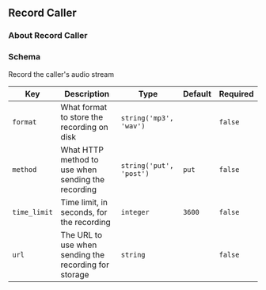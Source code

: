 ## Record Caller

### About Record Caller

### Schema

Record the caller's audio stream

Key | Description | Type | Default | Required
--- | ----------- | ---- | ------- | --------
`format` | What format to store the recording on disk | `string('mp3', 'wav')` |   | `false`
`method` | What HTTP method to use when sending the recording | `string('put', 'post')` | `put` | `false`
`time_limit` | Time limit, in seconds, for the recording | `integer` | `3600` | `false`
`url` | The URL to use when sending the recording for storage | `string` |   | `false`
